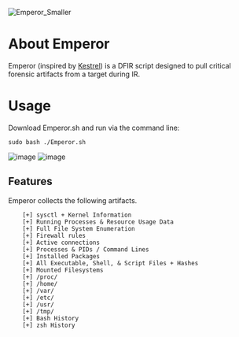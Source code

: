 ![Emperor_Smaller](https://github.com/Analyzer1x7000/Emperor/assets/103800652/c3df5e23-86e8-4b0f-8a52-022f1bcd612d)

# About Emperor
Emperor (inspired by [Kestrel](https://github.com/Analyzer1x7000/Kestrel)) is a DFIR script designed to pull critical forensic artifacts from a target during IR.

# Usage

Download Emperor.sh and run via the command line:

`sudo bash ./Emperor.sh`

![image](https://github.com/Analyzer1x7000/Emperor/assets/103800652/ffee3483-70f7-472d-a603-561817123857)
![image](https://github.com/Analyzer1x7000/Emperor/assets/103800652/90422a6e-d058-4b97-a928-314b2e78ec42)


## Features

Emperor collects the following artifacts.

```
    [+] sysctl + Kernel Information
    [+] Running Processes & Resource Usage Data
    [+] Full File System Enumeration
    [+] Firewall rules
    [+] Active connections
    [+] Processes & PIDs / Command Lines
    [+] Installed Packages
    [+] All Executable, Shell, & Script Files + Hashes
    [+] Mounted Filesystems
    [+] /proc/
    [+] /home/
    [+] /var/
    [+] /etc/
    [+] /usr/
    [+] /tmp/
    [+] Bash History
    [+] zsh History
```

